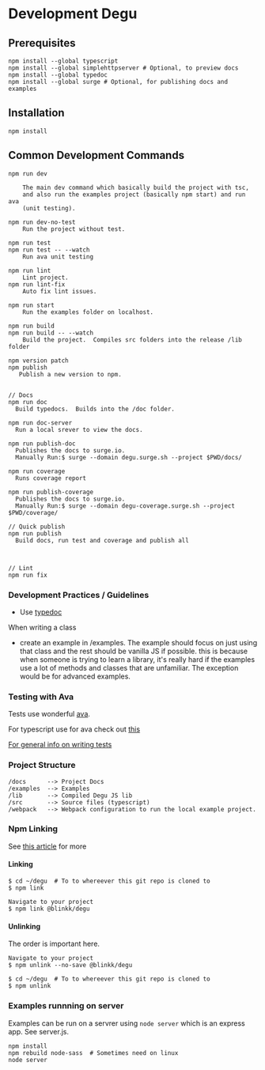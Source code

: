 # Development Degu


## Prerequisites
```
npm install --global typescript
npm install --global simplehttpserver # Optional, to preview docs
npm install --global typedoc
npm install --global surge # Optional, for publishing docs and examples
```

## Installation
```
npm install
```

## Common Development Commands
```
npm run dev

    The main dev command which basically build the project with tsc,
    and also run the examples project (basically npm start) and run ava
    (unit testing).

npm run dev-no-test
    Run the project without test.

npm run test
npm run test -- --watch
    Run ava unit testing

npm run lint
    Lint project.
npm run lint-fix
    Auto fix lint issues.

npm run start
    Run the examples folder on localhost.

npm run build
npm run build -- --watch
    Build the project.  Compiles src folders into the release /lib folder

npm version patch
npm publish
   Publish a new version to npm.


// Docs
npm run doc
  Build typedocs.  Builds into the /doc folder.

npm run doc-server
  Run a local srever to view the docs.

npm run publish-doc
  Publishes the docs to surge.io.
  Manually Run:$ surge --domain degu.surge.sh --project $PWD/docs/

npm run coverage
  Runs coverage report

npm run publish-coverage
  Publishes the docs to surge.io.
  Manually Run:$ surge --domain degu-coverage.surge.sh --project $PWD/coverage/

// Quick publish
npm run publish
  Build docs, run test and coverage and publish all



// Lint
npm run fix
```


### Development Practices / Guidelines

- Use [typedoc](https://typedoc.org/guides/doccomments/)

When writing a class
- create an example in /examples.  The example should focus on just using that
  class and the rest should be vanilla JS if possible.  this is because when
  someone is trying to learn a library, it's really hard if the examples use a
  lot of methods and classes that are unfamiliar.  The exception would be
  for advanced examples.


### Testing with Ava
Tests use wonderful [ava](https://github.com/avajs/ava).

For typescript use for ava check out [this](https://github.com/avajs/ava/blob/master/docs/recipes/typescript.md)

[For general info on writing tests](https://github.com/avajs/ava/blob/master/docs/01-writing-tests.md)



### Project Structure
```
/docs      --> Project Docs
/examples  --> Examples
/lib       --> Compiled Degu JS lib
/src       --> Source files (typescript)
/webpack   --> Webpack configuration to run the local example project.
```


### Npm Linking

See [this article](https://dev.to/erinbush/npm-linking-and-unlinking-2h) for more

#### Linking

```
$ cd ~/degu  # To to whereever this git repo is cloned to
$ npm link

Navigate to your project
$ npm link @blinkk/degu

```
#### Unlinking
The order is important here.
```
Navigate to your project
$ npm unlink --no-save @blinkk/degu

$ cd ~/degu  # To to whereever this git repo is cloned to
$ npm unlink
```


### Examples runnning on server
Examples can be run on a servrer using `node server` which is an express
app.   See server.js.

```
npm install
npm rebuild node-sass  # Sometimes need on linux
node server
```